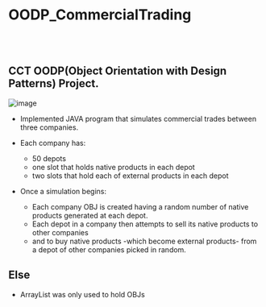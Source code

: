 # OODP_CommercialTrading
<br/><br/>


## CCT OODP(Object Orientation with Design Patterns) Project.
![image](https://user-images.githubusercontent.com/47160450/118740403-b2fa4d80-b843-11eb-9b83-dec48de83b33.png)

* Implemented JAVA program that simulates commercial trades between three companies. 

* Each company has:
  - 50 depots
  - one slot that holds native products in each depot
  - two slots that hold each of external products in each depot


* Once a simulation begins:
  - Each company OBJ is created having a random number of native products generated at each depot. 
  - Each depot in a company then attempts to sell its native products to other companies 
  - and to buy native products -which become external products-  from a depot of other companies picked in random.


## Else
* ArrayList was only used to hold OBJs


  